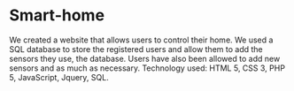 # Smart-home
We created a website that allows users to control their home.
We used a SQL database to store the registered users and allow them to add the sensors they use, the database.
Users have also been allowed to add new sensors and as much as necessary.
Technology used: HTML 5, CSS 3, PHP 5, JavaScript, Jquery, SQL.
